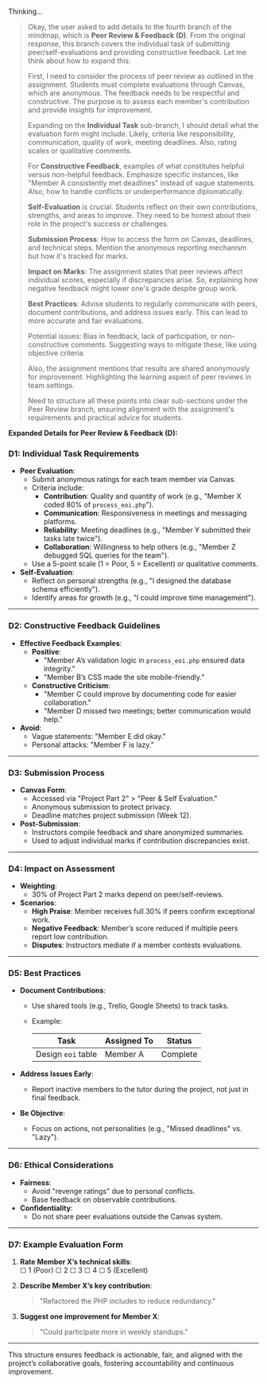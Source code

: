 Thinking...

> Okay, the user asked to add details to the fourth branch of the mindmap, which is **Peer Review & Feedback (D)**. From the original response, this branch covers the individual task of submitting peer/self-evaluations and providing constructive feedback. Let me think about how to expand this.
> 
> First, I need to consider the process of peer review as outlined in the assignment. Students must complete evaluations through Canvas, which are anonymous. The feedback needs to be respectful and constructive. The purpose is to assess each member's contribution and provide insights for improvement.
> 
> Expanding on the **Individual Task** sub-branch, I should detail what the evaluation form might include. Likely, criteria like responsibility, communication, quality of work, meeting deadlines. Also, rating scales or qualitative comments.
> 
> For **Constructive Feedback**, examples of what constitutes helpful versus non-helpful feedback. Emphasize specific instances, like "Member A consistently met deadlines" instead of vague statements. Also, how to handle conflicts or underperformance diplomatically.
> 
> **Self-Evaluation** is crucial. Students reflect on their own contributions, strengths, and areas to improve. They need to be honest about their role in the project's success or challenges.
> 
> **Submission Process**: How to access the form on Canvas, deadlines, and technical steps. Mention the anonymous reporting mechanism but how it's tracked for marks.
> 
> **Impact on Marks**: The assignment states that peer reviews affect individual scores, especially if discrepancies arise. So, explaining how negative feedback might lower one's grade despite group work.
> 
> **Best Practices**: Advise students to regularly communicate with peers, document contributions, and address issues early. This can lead to more accurate and fair evaluations.
> 
> Potential issues: Bias in feedback, lack of participation, or non-constructive comments. Suggesting ways to mitigate these, like using objective criteria.
> 
> Also, the assignment mentions that results are shared anonymously for improvement. Highlighting the learning aspect of peer reviews in team settings.
> 
> Need to structure all these points into clear sub-sections under the Peer Review branch, ensuring alignment with the assignment's requirements and practical advice for students.

**Expanded Details for Peer Review & Feedback (D):**

### **D1: Individual Task Requirements**

- **Peer Evaluation**:
    - Submit anonymous ratings for each team member via Canvas.
    - Criteria include:
        - **Contribution**: Quality and quantity of work (e.g., "Member X coded 80% of `process_eoi.php`").
        - **Communication**: Responsiveness in meetings and messaging platforms.
        - **Reliability**: Meeting deadlines (e.g., "Member Y submitted their tasks late twice").
        - **Collaboration**: Willingness to help others (e.g., "Member Z debugged SQL queries for the team").
    - Use a 5-point scale (1 = Poor, 5 = Excellent) or qualitative comments.
- **Self-Evaluation**:
    - Reflect on personal strengths (e.g., "I designed the database schema efficiently").
    - Identify areas for growth (e.g., "I could improve time management").

---

### **D2: Constructive Feedback Guidelines**

- **Effective Feedback Examples**:
    - **Positive**:
        - "Member A’s validation logic in `process_eoi.php` ensured data integrity."
        - "Member B’s CSS made the site mobile-friendly."
    - **Constructive Criticism**:
        - "Member C could improve by documenting code for easier collaboration."
        - "Member D missed two meetings; better communication would help."
- **Avoid**:
    - Vague statements: "Member E did okay."
    - Personal attacks: "Member F is lazy."

---

### **D3: Submission Process**

- **Canvas Form**:
    - Accessed via "Project Part 2" > "Peer & Self Evaluation."
    - Anonymous submission to protect privacy.
    - Deadline matches project submission (Week 12).
- **Post-Submission**:
    - Instructors compile feedback and share anonymized summaries.
    - Used to adjust individual marks if contribution discrepancies exist.

---

### **D4: Impact on Assessment**

- **Weighting**:
    - 30% of Project Part 2 marks depend on peer/self-reviews.
- **Scenarios**:
    - **High Praise**: Member receives full 30% if peers confirm exceptional work.
    - **Negative Feedback**: Member’s score reduced if multiple peers report low contribution.
    - **Disputes**: Instructors mediate if a member contests evaluations.

---

### **D5: Best Practices**

- **Document Contributions**:
    - Use shared tools (e.g., Trello, Google Sheets) to track tasks.
    - Example:
        
        |Task|Assigned To|Status|
        |---|---|---|
        |Design `eoi` table|Member A|Complete|
        
- **Address Issues Early**:
    - Report inactive members to the tutor during the project, not just in final feedback.
- **Be Objective**:
    - Focus on actions, not personalities (e.g., "Missed deadlines" vs. "Lazy").

---

### **D6: Ethical Considerations**

- **Fairness**:
    - Avoid "revenge ratings" due to personal conflicts.
    - Base feedback on observable contributions.
- **Confidentiality**:
    - Do not share peer evaluations outside the Canvas system.

---

### **D7: Example Evaluation Form**

1. **Rate Member X’s technical skills**:  
    ☐ 1 (Poor) ☐ 2 ☐ 3 ☐ 4 ☐ 5 (Excellent)
2. **Describe Member X’s key contribution**:
    
    > "Refactored the PHP includes to reduce redundancy."
    
3. **Suggest one improvement for Member X**:
    
    > "Could participate more in weekly standups."
    

---

This structure ensures feedback is actionable, fair, and aligned with the project’s collaborative goals, fostering accountability and continuous improvement.
